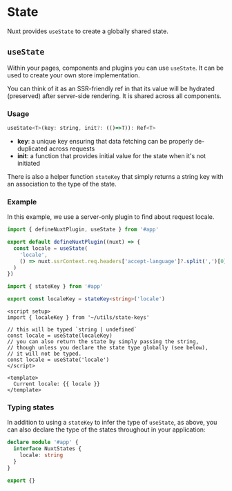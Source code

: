 # State

Nuxt provides `useState` to create a globally shared state.

## `useState`

Within your pages, components and plugins you can use `useState`. It can be used to create your own store implementation.

You can think of it as an SSR-friendly ref in that its value will be hydrated (preserved) after server-side rendering. It is shared across all components.

### Usage

```js
useState<T>(key: string, init?: (()=>T)): Ref<T>
```

* **key**: a unique key ensuring that data fetching can be properly de-duplicated across requests
* **init**: a function that provides initial value for the state when it's not initiated

There is also a helper function `stateKey` that simply returns a string key with an association to the type of the state.

### Example

In this example, we use a server-only plugin to find about request locale.

```ts [plugins/locale.server.ts]
import { defineNuxtPlugin, useState } from '#app'

export default defineNuxtPlugin((nuxt) => {
  const locale = useState(
    'locale',
    () => nuxt.ssrContext.req.headers['accept-language']?.split(',')[0]
  )
})
```

```ts [utils/state-keys.ts]
import { stateKey } from '#app'

export const localeKey = stateKey<string>('locale')
```

```vue
<script setup>
import { localeKey } from '~/utils/state-keys'

// this will be typed `string | undefined`
const locale = useState(localeKey)
// you can also return the state by simply passing the string,
// though unless you declare the state type globally (see below),
// it will not be typed.
const locale = useState('locale')
</script>

<template>
  Current locale: {{ locale }}
</template>
```

### Typing states

In addition to using a `stateKey` to infer the type of `useState`, as above, you can also declare the type of the states throughout in your application:

```ts [index.d.ts]
declare module '#app' {
  interface NuxtStates {
    locale: string
  }
}

export {}
```
